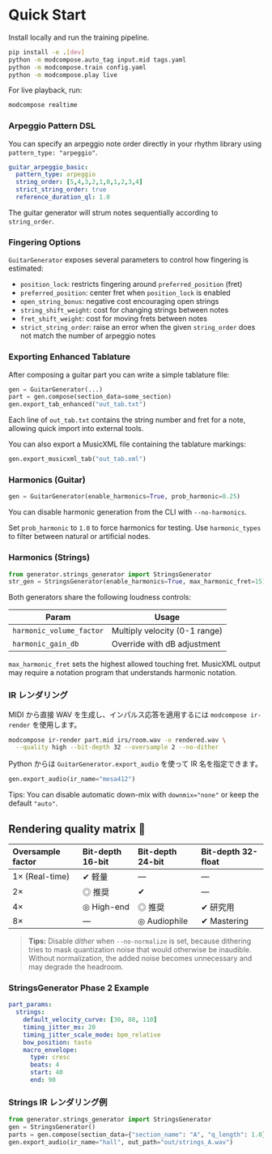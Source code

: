 # Quick Start

Install locally and run the training pipeline.

```bash
pip install -e .[dev]
python -m modcompose.auto_tag input.mid tags.yaml
python -m modcompose.train config.yaml
python -m modcompose.play live
```

For live playback, run:

```bash
modcompose realtime
```

### Arpeggio Pattern DSL

You can specify an arpeggio note order directly in your rhythm library using
`pattern_type: "arpeggio"`.

```yaml
guitar_arpeggio_basic:
  pattern_type: arpeggio
  string_order: [5,4,3,2,1,0,1,2,3,4]
  strict_string_order: true
  reference_duration_ql: 1.0
```

The guitar generator will strum notes sequentially according to
`string_order`.

### Fingering Options

`GuitarGenerator` exposes several parameters to control how fingering is
estimated:

- `position_lock`: restricts fingering around `preferred_position` (fret)
- `preferred_position`: center fret when `position_lock` is enabled
- `open_string_bonus`: negative cost encouraging open strings
- `string_shift_weight`: cost for changing strings between notes
- `fret_shift_weight`: cost for moving frets between notes
- `strict_string_order`: raise an error when the given `string_order` does not
  match the number of arpeggio notes

### Exporting Enhanced Tablature

After composing a guitar part you can write a simple tablature file:

```python
gen = GuitarGenerator(...)
part = gen.compose(section_data=some_section)
gen.export_tab_enhanced("out_tab.txt")
```

Each line of `out_tab.txt` contains the string number and fret for a note,
allowing quick import into external tools.

You can also export a MusicXML file containing the tablature markings:

```python
gen.export_musicxml_tab("out_tab.xml")
```

### Harmonics (Guitar)

```python
gen = GuitarGenerator(enable_harmonics=True, prob_harmonic=0.25)
```

You can disable harmonic generation from the CLI with `--no-harmonics`.

Set ``prob_harmonic`` to ``1.0`` to force harmonics for testing.  Use
``harmonic_types`` to filter between natural or artificial nodes.

### Harmonics (Strings)

```python
from generator.strings_generator import StringsGenerator
str_gen = StringsGenerator(enable_harmonics=True, max_harmonic_fret=15)
```

Both generators share the following loudness controls:

| Param | Usage |
|-------|-------|
| ``harmonic_volume_factor`` | Multiply velocity (0-1 range) |
| ``harmonic_gain_db`` | Override with dB adjustment |

``max_harmonic_fret`` sets the highest allowed touching fret.  MusicXML output
may require a notation program that understands harmonic notation.

### IR レンダリング

MIDI から直接 WAV を生成し、インパルス応答を適用するには `modcompose ir-render` を使用します。

```bash
modcompose ir-render part.mid irs/room.wav -o rendered.wav \
  --quality high --bit-depth 32 --oversample 2 --no-dither
```

Python からは ``GuitarGenerator.export_audio`` を使って IR 名を指定できます。

```python
gen.export_audio(ir_name="mesa412")
```

Tips: You can disable automatic down-mix with `downmix="none"` or keep the
default `"auto"`.

## Rendering quality matrix 📝

| Oversample factor | Bit-depth 16-bit | Bit-depth 24-bit | Bit-depth 32-float |
| :-- | :-- | :-- | :-- |
| 1× (Real-time) | ✔ 軽量 | — | — |
| 2× | ◎ 推奨 | ✔ | — |
| 4× | ◎ High-end | ◎ 推奨 | ✔ 研究用 |
| 8× | — | ◎ Audiophile | ✔ Mastering |

> **Tips:** Disable *dither* when `--no-normalize` is set, because dithering tries to mask quantization noise that would otherwise be inaudible. Without normalization, the added noise becomes unnecessary and may degrade the headroom.

### StringsGenerator Phase 2 Example

```yaml
part_params:
  strings:
    default_velocity_curve: [30, 80, 110]
    timing_jitter_ms: 20
    timing_jitter_scale_mode: bpm_relative
    bow_position: tasto
    macro_envelope:
      type: cresc
      beats: 4
      start: 40
      end: 90
```

### Strings IR レンダリング例

```python
from generator.strings_generator import StringsGenerator
gen = StringsGenerator()
parts = gen.compose(section_data={"section_name": "A", "q_length": 1.0})
gen.export_audio(ir_name="hall", out_path="out/strings_A.wav")
```
